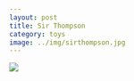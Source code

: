 ```yaml
---
layout: post
title: Sir Thompson
category: toys
image: ../img/sirthompson.jpg
---
```


<img src="{{ site.baseurl }}/img/sirthompson.jpg">